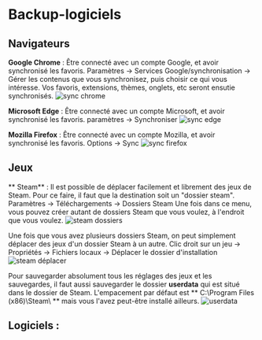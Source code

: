 # Backup-logiciels

## Navigateurs

**Google Chrome** : 
Être connecté avec un compte Google, et avoir synchronisé les favoris. Paramètres -> Services Google/synchronisation -> Gérer les contenus que vous synchronisez, puis choisir ce qui vous intéresse. Vos favoris, extensions, thèmes, onglets, etc seront ensutie synchronisés.
![sync chrome](https://i.imgur.com/Xu7gh0t.png)

**Microsoft Edge** : 
Être connecté avec un compte Microsoft, et avoir synchronisé les favoris.
paramètres -> Synchroniser 
![sync edge](https://i.imgur.com/mHULZFB.png)

**Mozilla Firefox** :
Être connecté avec un compte Mozilla, et avoir synchronisé les favoris.
Options -> Sync
![sync firefox](https://i.imgur.com/01w20de.png)

## Jeux

** Steam** :
Il est possible de déplacer facilement et librement des jeux de Steam. Pour ce faire, il faut que la destination soit un "dossier steam".
Paramètres -> Téléchargements -> Dossiers Steam
Une fois dans ce menu, vous pouvez créer autant de dossiers Steam que vous voulez, à l'endroit que vous voulez.
![steam dossiers](https://i.imgur.com/GWTvvcq.png)

Une fois que vous avez plusieurs dossiers Steam, on peut simplement déplacer des jeux d'un dossier Steam à un autre.
Clic droit sur un jeu -> Propriétés -> Fichiers locaux -> Déplacer le dossier d'installation
![steam déplacer](https://i.imgur.com/M29TObW.png)

Pour sauvegarder absolument tous les réglages des jeux et les sauvegardes, il faut aussi sauvegarder le dossier **userdata** qui est situé dans le dossier de Steam.
L'empacement par défaut est ** C:\Program Files (x86)\Steam\ ** mais vous l'avez peut-être installé ailleurs.
![userdata](https://i.imgur.com/KnLhM1X.gif)
## Logiciels : 
